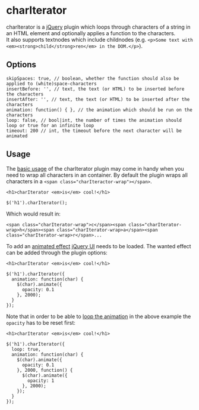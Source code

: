 charIterator
============

charIterator is a [jQuery][1] plugin which loops through characters of a string in an HTML element and optionally applies a function to the characters.  
It also supports textnodes which include childnodes (e.g. `<p>Some text with <em><strong>child</strong>ren</em> in the DOM.</p>`).

Options
-------

    skipSpaces: true, // boolean, whether the function should also be applied to (white)space-characters
    insertBefore: '', // text, the text (or HTML) to be inserted before the characters
    insertAfter: '', // text, the text (or HTML) to be inserted after the characters
    animation: function() { }, // the animation which should be run on the characters
    loop: false, // bool|int, the number of times the animation should loop or true for an infinite loop
    timeout: 200 // int, the timeout before the next character will be animated

Usage
-----

The [basic usage][2] of the charIterator plugin may come in handy when you need to wrap all characters in an container. By default the plugin wraps all characters in a `<span class="charIteractor-wrap"></span>`.

    <h1>charIterator <em>is</em> cool!</h1>

    $('h1').charIterator();

Which would result in:

    <span class="charIterator-wrap">c</span><span class="charIterator-wrap>h</span><span class="charIterator-wrap>a</span><span class="charIterator-wrap>r</span>...

To add an [animated effect][3] [jQuery UI][4] needs to be loaded. The wanted effect can be added through the plugin options:

    <h1>charIterator <em>is</em> cool!</h1>

    $('h1').charIterator({
      animation: function(char) {
        $(char).animate({
          opacity: 0.1
        }, 2000);
      }
    });

Note that in order to be able to [loop the animation][5] in the above example the `opacity` has to be reset first:

    <h1>charIterator <em>is</em> cool!</h1>

    $('h1').charIterator({
      loop: true,
      animation: function(char) {
        $(char).animate({
          opacity: 0.1
        }, 2000, function() {
          $(char).animate({
            opacity: 1
          }, 2000);
        });
      }
    });

[1]:http://jquery.com/
[2]:http://jsfiddle.net/PeeHaa/nAaj8/
[3]:http://jsfiddle.net/PeeHaa/22gDX/
[4]:http://jqueryui.com/
[5]:http://jsfiddle.net/PeeHaa/SzPX7/